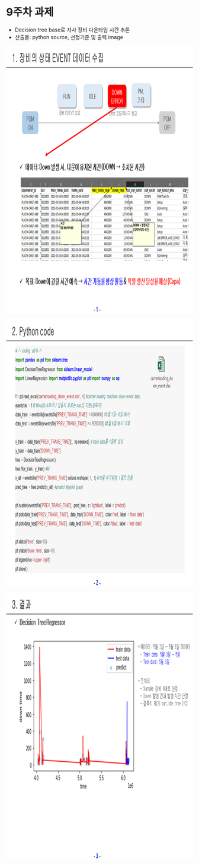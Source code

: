 # 9주차 과제
 - Decision tree base로 자사 장비 다운타임 시간 추론
 - 산출물: python source, 선정기준 및 출력 image

<p> <img src="https://github.com/ByeongKeun/Industrial-AI/blob/master/images/DecisionTree_1.PNG" border="0" width="960" height="720"> </p>
<p> <img src="https://github.com/ByeongKeun/Industrial-AI/blob/master/images/DecisionTree_2.PNG" border="0" width="960" height="720"> </p>
<p> <img src="https://github.com/ByeongKeun/Industrial-AI/blob/master/images/DecisionTree_3.PNG" border="0" width="960" height="720"> </p>

